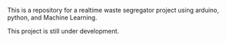 This is a repository for a realtime waste segregator project using arduino, python, and Machine Learning.

This project is still under development.

